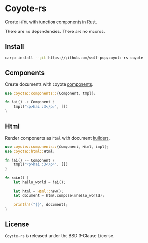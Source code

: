 # Coyote-rs

Create `HTML` with function components in Rust.

There are no dependencies. There are no macros.

## Install

```sh
cargo install --git https://github.com/wolf-pup/coyote-rs coyote
```

## Components

Create documents with coyote [components](./components.md).

```rust
use coyote::components::{Component, tmpl};

fn hai() -> Component {
    tmpl("<p>hai :3</p>", [])
}
```

## Html

Render components as `html` with document [builders](./document_builders.md).

```rust
use coyote::components::{Component, Html, tmpl};
use coyote::html::Html;

fn hai() -> Component {
    tmpl("<p>hai :3</p>", [])
}

fn main() {
    let hello_world = hai();

    let html = Html::new();
    let document = html.compose(&hello_world); 

    println!("{}", document);
}
```

## License

`Coyote-rs` is released under the BSD 3-Clause License.
